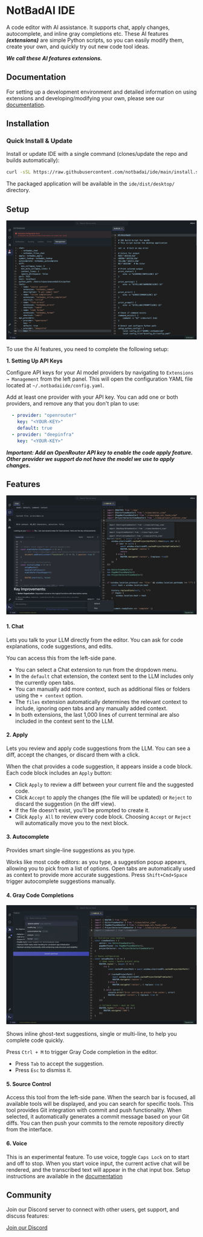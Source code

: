# NotBadAI IDE

A code editor with AI assistance. It supports chat, apply changes, autocomplete, and inline gray completions etc. These AI
features ***(extensions)*** are simple Python scripts, so you can easily modify them, create your own, and quickly try out new code tool
ideas.

***We call these AI features extensions.***

## Documentation

For setting up a development environment and detailed information on using extensions and developing/modifying your own, please see our [documentation](https://github.com/notbadai/ide/blob/main/docs/README.md).

## Installation

### Quick Install & Update

Install or update IDE with a single command (clones/update the repo and builds automatically):

```bash
curl -sSL https://raw.githubusercontent.com/notbadai/ide/main/install.sh | bash
```

The packaged application will be available in the `ide/dist/desktop/` directory.

## Setup

<img src="https://github.com/notbadai/ide/blob/main/docs/images/image.001.png" alt=""/>

To use the AI features, you need to complete the following setup:

**1. Setting Up API Keys**

Configure API keys for your AI model providers by navigating to `Extensions → Management` from the left panel. This will open the configuration YAML file located at `~/.notbadaiide/config.yaml`.

Add at least one provider with your API key. You can add one or both providers, and remove any that you don't plan to use:

```yaml
  - provider: "openrouter"
    key: "<YOUR-KEY>"
    default: true
  - provider: "deepinfra"
    key: "<YOUR-KEY>"
```

***Important: Add an OpenRouter API key to enable the code apply feature. Other provider we support do not have the model we use to apply changes.***

## Features

<img src="https://github.com/notbadai/ide/blob/main/docs/images/image.003.png" alt=""/>

#### 1. Chat

Lets you talk to your LLM directly from the editor. You can ask for code
explanations, code suggestions, and edits.

You can access this from the left-side pane.

- You can select a Chat extension to run from the dropdown menu.
- In the `default` chat extension, the context sent to the LLM includes only the currently open tabs.
- You can manually add more context, such as additional files or folders using the `+ context` option.
- The `files` extension automatically determines the relevant context to include, ignoring open tabs and any manually
  added context.
- In both extensions, the last 1,000 lines of current terminal are also included in the context sent to the LLM.

#### 2. Apply

Lets you review and apply code suggestions from the LLM. You can see a diff, accept the changes, or discard them with a
click.

When the chat provides a code suggestion, it appears inside a code block.
Each code block includes an `Apply` button:

- Click `Apply` to review a diff between your current file and the suggested code.
- Click `Accept` to apply the changes (the file will be updated) or `Reject` to discard the suggestion (in the diff
  view).
- If the file doesn’t exist, you’ll be prompted to create it.
- Click `Apply All` to review every code block. Choosing `Accept` or `Reject` will automatically move you to the next
  block.

#### 3. Autocomplete

Provides smart single-line suggestions as you type.

Works like most code editors: as you type, a suggestion popup appears, allowing you to pick from a list of
options. Open tabs are automatically used as context to provide more accurate suggestions. Press `Shift+Cmd+Space`
trigger autocomplete suggestions manually.

#### 4. Gray Code Completions

<img src="https://github.com/notbadai/ide/blob/main/docs/images/image.002.png" alt=""/>

Shows inline ghost-text suggestions, single or multi-line, to help you complete code quickly.

Press `Ctrl + M` to trigger Gray Code completion in the editor.

- Press `Tab` to accept the suggestion.
- Press `Esc` to dismiss it.

#### 5. Source Control

Access this tool from the left-side pane. When the search bar is focused, all available tools will be displayed, and you
can search for specific tools.
This tool provides Git integration with commit and push functionality. When selected, it automatically generates a
commit message based on your Git diffs. You can then push your commits to the remote repository directly from the
interface.

#### 6. Voice

This is an experimental feature. To use voice, toggle `Caps Lock` on to start and off to stop.
When you start voice input, the current active chat will be rendered, and the transcribed text will appear in the chat
input box. Setup instructions are available in the [documentation](https://github.com/notbadai/ide/blob/main/docs/README.md#setting-up-voice)


## Community

Join our Discord server to connect with other users, get support, and discuss features:

[Join our Discord](https://discord.gg/8MjX9xVS)